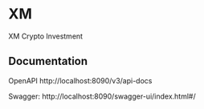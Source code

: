 # XM
XM Crypto Investment

## Documentation

OpenAPI http://localhost:8090/v3/api-docs

Swagger: http://localhost:8090/swagger-ui/index.html#/
